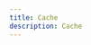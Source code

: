 ```yaml
---
title: Cache
description: Cache
---
```


<inline-fragment platform="js" src="~/lib/utilities/fragments/cache.md"></inline-fragment>